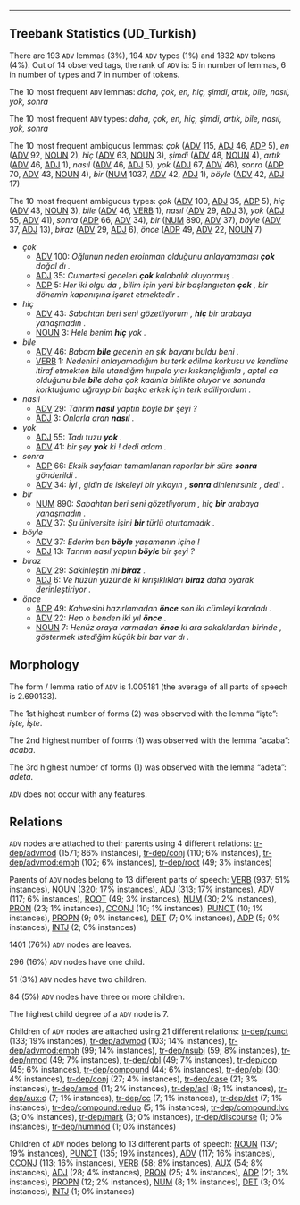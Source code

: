 

--------------------------------------------------------------------------------

## Treebank Statistics (UD_Turkish)

There are 193 `ADV` lemmas (3%), 194 `ADV` types (1%) and 1832 `ADV` tokens (4%).
Out of 14 observed tags, the rank of `ADV` is: 5 in number of lemmas, 6 in number of types and 7 in number of tokens.

The 10 most frequent `ADV` lemmas: <em>daha, çok, en, hiç, şimdi, artık, bile, nasıl, yok, sonra</em>

The 10 most frequent `ADV` types:  <em>daha, çok, en, hiç, şimdi, artık, bile, nasıl, yok, sonra</em>

The 10 most frequent ambiguous lemmas: <em>çok</em> ([ADV]() 115, [ADJ]() 46, [ADP]() 5), <em>en</em> ([ADV]() 92, [NOUN]() 2), <em>hiç</em> ([ADV]() 63, [NOUN]() 3), <em>şimdi</em> ([ADV]() 48, [NOUN]() 4), <em>artık</em> ([ADV]() 46, [ADJ]() 1), <em>nasıl</em> ([ADV]() 46, [ADJ]() 5), <em>yok</em> ([ADJ]() 67, [ADV]() 46), <em>sonra</em> ([ADP]() 70, [ADV]() 43, [NOUN]() 4), <em>bir</em> ([NUM]() 1037, [ADV]() 42, [ADJ]() 1), <em>böyle</em> ([ADV]() 42, [ADJ]() 17)

The 10 most frequent ambiguous types:  <em>çok</em> ([ADV]() 100, [ADJ]() 35, [ADP]() 5), <em>hiç</em> ([ADV]() 43, [NOUN]() 3), <em>bile</em> ([ADV]() 46, [VERB]() 1), <em>nasıl</em> ([ADV]() 29, [ADJ]() 3), <em>yok</em> ([ADJ]() 55, [ADV]() 41), <em>sonra</em> ([ADP]() 66, [ADV]() 34), <em>bir</em> ([NUM]() 890, [ADV]() 37), <em>böyle</em> ([ADV]() 37, [ADJ]() 13), <em>biraz</em> ([ADV]() 29, [ADJ]() 6), <em>önce</em> ([ADP]() 49, [ADV]() 22, [NOUN]() 7)


* <em>çok</em>
  * [ADV]() 100: <em>Oğlunun neden eroinman olduğunu anlayamaması <b>çok</b> doğal dı .</em>
  * [ADJ]() 35: <em>Cumartesi geceleri <b>çok</b> kalabalık oluyormuş .</em>
  * [ADP]() 5: <em>Her iki olgu da , bilim için yeni bir başlangıçtan <b>çok</b> , bir dönemin kapanışına işaret etmektedir .</em>
* <em>hiç</em>
  * [ADV]() 43: <em>Sabahtan beri seni gözetliyorum , <b>hiç</b> bir arabaya yanaşmadın .</em>
  * [NOUN]() 3: <em>Hele benim <b>hiç</b> yok .</em>
* <em>bile</em>
  * [ADV]() 46: <em>Babam <b>bile</b> gecenin en şık bayanı buldu beni .</em>
  * [VERB]() 1: <em>Nedenini anlayamadığım bu terk edilme korkusu ve kendime itiraf etmekten bile utandığım hırpala yıcı kıskançlığımla , aptal ca olduğunu bile <b>bile</b> daha çok kadınla birlikte oluyor ve sonunda korktuğuma uğrayıp bir başka erkek için terk ediliyordum .</em>
* <em>nasıl</em>
  * [ADV]() 29: <em>Tanrım <b>nasıl</b> yaptın böyle bir şeyi ?</em>
  * [ADJ]() 3: <em>Onlarla aran <b>nasıl</b> .</em>
* <em>yok</em>
  * [ADJ]() 55: <em>Tadı tuzu <b>yok</b> .</em>
  * [ADV]() 41: <em>bir şey <b>yok</b> ki ! dedi adam .</em>
* <em>sonra</em>
  * [ADP]() 66: <em>Eksik sayfaları tamamlanan raporlar bir süre <b>sonra</b> gönderildi .</em>
  * [ADV]() 34: <em>İyi , gidin de iskeleyi bir yıkayın , <b>sonra</b> dinlenirsiniz , dedi .</em>
* <em>bir</em>
  * [NUM]() 890: <em>Sabahtan beri seni gözetliyorum , hiç <b>bir</b> arabaya yanaşmadın .</em>
  * [ADV]() 37: <em>Şu üniversite işini <b>bir</b> türlü oturtamadık .</em>
* <em>böyle</em>
  * [ADV]() 37: <em>Ederim ben <b>böyle</b> yaşamanın içine !</em>
  * [ADJ]() 13: <em>Tanrım nasıl yaptın <b>böyle</b> bir şeyi ?</em>
* <em>biraz</em>
  * [ADV]() 29: <em>Sakinleştin mi <b>biraz</b> .</em>
  * [ADJ]() 6: <em>Ve hüzün yüzünde ki kırışıklıkları <b>biraz</b> daha oyarak derinleştiriyor .</em>
* <em>önce</em>
  * [ADP]() 49: <em>Kahvesini hazırlamadan <b>önce</b> son iki cümleyi karaladı .</em>
  * [ADV]() 22: <em>Hep o benden iki yıl <b>önce</b> .</em>
  * [NOUN]() 7: <em>Henüz oraya varmadan <b>önce</b> ki ara sokaklardan birinde , göstermek istediğim küçük bir bar var dı .</em>

## Morphology

The form / lemma ratio of `ADV` is 1.005181 (the average of all parts of speech is 2.690133).

The 1st highest number of forms (2) was observed with the lemma “işte”: <em>işte, İşte</em>.

The 2nd highest number of forms (1) was observed with the lemma “acaba”: <em>acaba</em>.

The 3rd highest number of forms (1) was observed with the lemma “adeta”: <em>adeta</em>.

`ADV` does not occur with any features.


## Relations

`ADV` nodes are attached to their parents using 4 different relations: [tr-dep/advmod]() (1571; 86% instances), [tr-dep/conj]() (110; 6% instances), [tr-dep/advmod:emph]() (102; 6% instances), [tr-dep/root]() (49; 3% instances)

Parents of `ADV` nodes belong to 13 different parts of speech: [VERB]() (937; 51% instances), [NOUN]() (320; 17% instances), [ADJ]() (313; 17% instances), [ADV]() (117; 6% instances), [ROOT]() (49; 3% instances), [NUM]() (30; 2% instances), [PRON]() (23; 1% instances), [CCONJ]() (10; 1% instances), [PUNCT]() (10; 1% instances), [PROPN]() (9; 0% instances), [DET]() (7; 0% instances), [ADP]() (5; 0% instances), [INTJ]() (2; 0% instances)

1401 (76%) `ADV` nodes are leaves.

296 (16%) `ADV` nodes have one child.

51 (3%) `ADV` nodes have two children.

84 (5%) `ADV` nodes have three or more children.

The highest child degree of a `ADV` node is 7.

Children of `ADV` nodes are attached using 21 different relations: [tr-dep/punct]() (133; 19% instances), [tr-dep/advmod]() (103; 14% instances), [tr-dep/advmod:emph]() (99; 14% instances), [tr-dep/nsubj]() (59; 8% instances), [tr-dep/nmod]() (49; 7% instances), [tr-dep/obl]() (49; 7% instances), [tr-dep/cop]() (45; 6% instances), [tr-dep/compound]() (44; 6% instances), [tr-dep/obj]() (30; 4% instances), [tr-dep/conj]() (27; 4% instances), [tr-dep/case]() (21; 3% instances), [tr-dep/amod]() (11; 2% instances), [tr-dep/acl]() (8; 1% instances), [tr-dep/aux:q]() (7; 1% instances), [tr-dep/cc]() (7; 1% instances), [tr-dep/det]() (7; 1% instances), [tr-dep/compound:redup]() (5; 1% instances), [tr-dep/compound:lvc]() (3; 0% instances), [tr-dep/mark]() (3; 0% instances), [tr-dep/discourse]() (1; 0% instances), [tr-dep/nummod]() (1; 0% instances)

Children of `ADV` nodes belong to 13 different parts of speech: [NOUN]() (137; 19% instances), [PUNCT]() (135; 19% instances), [ADV]() (117; 16% instances), [CCONJ]() (113; 16% instances), [VERB]() (58; 8% instances), [AUX]() (54; 8% instances), [ADJ]() (28; 4% instances), [PRON]() (25; 4% instances), [ADP]() (21; 3% instances), [PROPN]() (12; 2% instances), [NUM]() (8; 1% instances), [DET]() (3; 0% instances), [INTJ]() (1; 0% instances)

